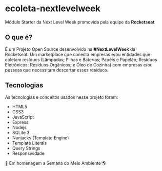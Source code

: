 # ecoleta-nextlevelweek
Módulo Starter da Next Level Week promovida pela equipe da **Rocketseat**

## O que é?
É um Projeto Open Source desenvolvido na **#NextLevelWeek** da Rocketseat. Um marketplace que conecta empresas e/ou entidades que coletam resíduos (Lâmpadas; Pilhas e Baterias; Papéis e Papelão; Resíduos Eletrônicos; Resíduos Orgânicos; e Óleo de Cozinha) com empresas e/ou pessoas que necessitam descartar esses resíduos.

## Tecnologias
As tecnologias e conceitos usados nesse projeto foram:
- HTML5
- CSS3
- JavaScript
- Express
- Nodejs
- SQLite 3
- Nunjucks (Template Engine)
- Template Literals
- Query Strings
- Responsividade

📌 Em homenagem a Semana do Meio Ambiente 🌎



